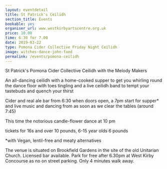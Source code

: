 ```yaml
---
layout: eventdetail
title: St Patrick's Ceilidh
section_title: Events
bookable: yes
organiser_url: www.westkirbyartscentre.org.uk
price: 10.00
time: 6.30 for 7.00
date: 2019-03-22
type: Pomona Cider Collective Friday Night Ceilidh
image: witches-dance-john-faed
permalink: /events/pomona-ceilidh
---
```


St Patrick's Pomona Cider Collective Ceilidh with the Melody Makers

An all-dancing ceilidh with a home-cooked supper to get you whirling round the dance floor with toes tingling and a live ceilidh band to tempt your tastebuds and quench your thirst

Cider and real ale bar from 6:30 when doors open, a 7pm start for supper* and live music and dancing from as soon as we clear the tables (around 7:45)

This time the notorious candle-flower dance at 10 pm

tickets for 16s and over 10 pounds, 6-15 year olds 6 pounds

\*with Vegan, lentil-free and meaty alternatives

The venue is situated on Brookfield Gardens in the site of the old Unitarian Church. Licensed bar available. Park for free after 6.30pm at West Kirby Concourse as no on street parking. Only 4 minutes walk away.
